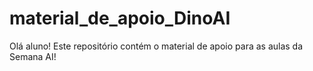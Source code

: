 # material_de_apoio_DinoAI
Olá aluno! Este repositório contém o material de apoio para as aulas da Semana AI!

